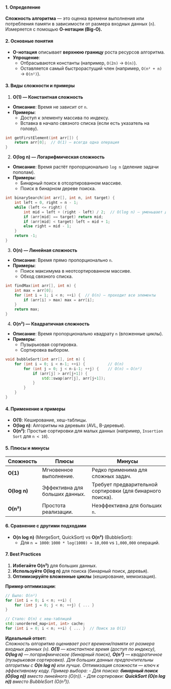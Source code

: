 #### **1. Определение**  
**Сложность алгоритма** — это оценка времени выполнения или потребления памяти в зависимости от размера входных данных (`n`). Измеряется с помощью **О-нотации (Big-O).**

#### **2. Основные понятия**  
- **O-нотация** описывает **верхнюю границу** роста ресурсов алгоритма.  
- **Упрощение**:  
  - Отбрасываются константы (например, `O(2n)` → `O(n)`).  
  - Оставляется самый быстрорастущий член (например, `O(n² + n)` → `O(n²)`).  

#### **3. Виды сложности и примеры**  

1. **O(1) — Константная сложность**  
- **Описание**: Время не зависит от `n`.  
- **Примеры**:  
  - Доступ к элементу массива по индексу.  
  - Вставка в начало связного списка (если есть указатель на голову).  
```cpp
int getFirstElement(int arr[]) {
    return arr[0];  // O(1) — всегда одна операция
}
```

2. **O(log n) — Логарифмическая сложность**  
- **Описание**: Время растёт пропорционально `log n` (деление задачи пополам).  
- **Примеры**:  
  - Бинарный поиск в отсортированном массиве.  
  - Поиск в бинарном дереве поиска.  
```cpp
int binarySearch(int arr[], int n, int target) {
    int left = 0, right = n - 1;
    while (left <= right) {
        int mid = left + (right - left) / 2;  // O(log n) — уменьшает диапазон в 2 раза
        if (arr[mid] == target) return mid;
        if (arr[mid] < target) left = mid + 1;
        else right = mid - 1;
    }
    return -1;
}
```

3. **O(n) — Линейная сложность**  
- **Описание**: Время прямо пропорционально `n`.  
- **Примеры**:  
  - Поиск максимума в неотсортированном массиве.  
  - Обход связного списка.  
```cpp
int findMax(int arr[], int n) {
    int max = arr[0];
    for (int i = 1; i < n; ++i) {  // O(n) — проходит все элементы
        if (arr[i] > max) max = arr[i];
    }
    return max;
}
```

4. **O(n²) — Квадратичная сложность**  
- **Описание**: Время пропорционально квадрату `n` (вложенные циклы).  
- **Примеры**:  
  - Пузырьковая сортировка.  
  - Сортировка выбором.  
```cpp
void bubbleSort(int arr[], int n) {
    for (int i = 0; i < n-1; ++i) {          // O(n)
        for (int j = 0; j < n-i-1; ++j) {    // O(n) → O(n²)
            if (arr[j] > arr[j+1]) {
                std::swap(arr[j], arr[j+1]);
            }
        }
    }
}
```

#### **4. Применение и примеры**  
- **O(1)**: Кеширование, хеш-таблицы.  
- **O(log n)**: Алгоритмы на деревьях (AVL, B-деревья).  
- **O(n²)**: Простые сортировки для малых данных (например, `Insertion Sort` для `n < 10`).  

#### **5. Плюсы и минусы**  
| Сложность    | Плюсы                          | Минусы                                                     |
| ------------ | ------------------------------ | ---------------------------------------------------------- |
| **O(1)**     | Мгновенное выполнение.         | Редко применима для сложных задач.                         |
| **O(log n)** | Эффективна для больших данных. | Требует предварительной сортировки (для бинарного поиска). |
| **O(n²)**    | Простота реализации.           | Неэффективна для больших `n`.                              |

#### **6. Сравнение с другими подходами**  
- **O(n log n)** (MergeSort, QuickSort) vs **O(n²)** (BubbleSort):  
  - Для `n = 1000`: `1000 * log(1000) ≈ 10,000` vs `1,000,000` операций.  

#### **7. Best Practices**  
1. **Избегайте O(n²)** для больших данных.  
2. **Используйте O(log n)** для поиска (бинарный поиск, деревья).  
3. **Оптимизируйте вложенные циклы** (кеширование, мемоизация).  

**Пример оптимизации**:  
```cpp
// Было: O(n²)  
for (int i = 0; i < n; ++i) {
    for (int j = 0; j < n; ++j) { ... }
}

// Стало: O(n) с хеш-таблицей  
std::unordered_map<int, int> cache;
for (int i = 0; i < n; ++i) { ... }  // Поиск за O(1)
```

**Идеальный ответ:**  
_Сложность алгоритма оценивает рост времени/памяти от размера входных данных (`n`). **O(1)** — константное время (доступ по индексу), **O(log n)** — логарифмическое (бинарный поиск), **O(n²)** — квадратичное (пузырьковая сортировка). Для больших данных предпочтительны алгоритмы с **O(n log n)** или лучше. Оптимизация сложности — ключ к эффективному коду.
Пример выбора:_
_- Для поиска: **бинарный поиск (O(log n))** вместо линейного (O(n))._
_- Для сортировки: **QuickSort (O(n log n))** вместо BubbleSort (O(n²))._
